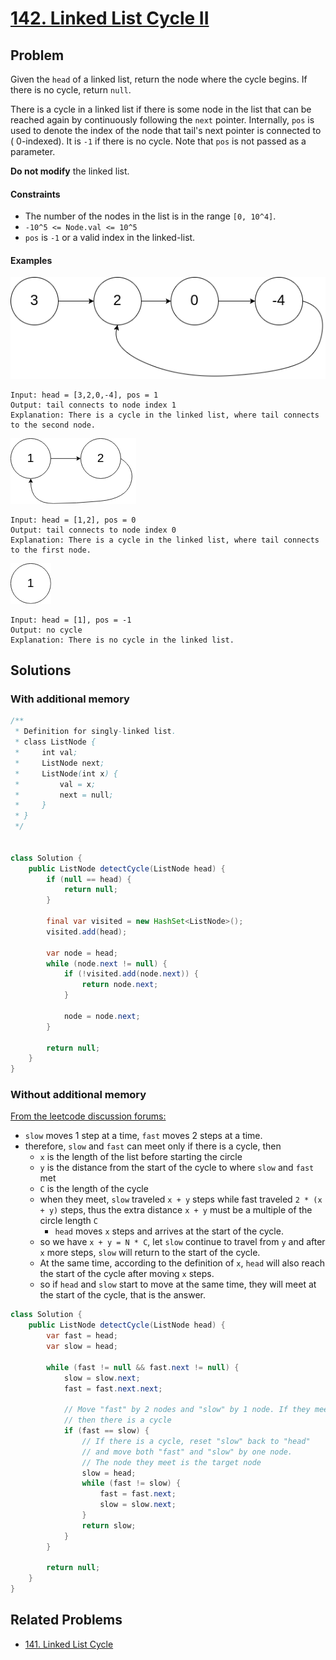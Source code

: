 # [142. Linked List Cycle II](https://leetcode.com/problems/linked-list-cycle-ii/)

## Problem

Given the `head` of a linked list, return the node where the cycle begins. If
there is no cycle, return `null`.

There is a cycle in a linked list if there is some node in the list that can be
reached again by continuously following the `next` pointer. Internally, `pos` is
used to denote the index of the node that tail's next pointer is connected to (
0-indexed). It is `-1` if there is no cycle. Note that `pos` is not passed as a
parameter.

**Do not modify** the linked list.

#### Constraints

* The number of the nodes in the list is in the range `[0, 10^4]`.
* `-10^5 <= Node.val <= 10^5`
* `pos` is `-1` or a valid index in the linked-list.

#### Examples

![image](resources/142/circularlinkedlist.png)

```text
Input: head = [3,2,0,-4], pos = 1
Output: tail connects to node index 1
Explanation: There is a cycle in the linked list, where tail connects to the second node.
```

![image](resources/142/circularlinkedlist_test2.png)

```text
Input: head = [1,2], pos = 0
Output: tail connects to node index 0
Explanation: There is a cycle in the linked list, where tail connects to the first node.
```

![image](resources/142/circularlinkedlist_test3.png)

```text
Input: head = [1], pos = -1
Output: no cycle
Explanation: There is no cycle in the linked list.
```

## Solutions

### With additional memory

```java
/**
 * Definition for singly-linked list.
 * class ListNode {
 *     int val;
 *     ListNode next;
 *     ListNode(int x) {
 *         val = x;
 *         next = null;
 *     }
 * }
 */


class Solution {
    public ListNode detectCycle(ListNode head) {
        if (null == head) {
            return null;
        }

        final var visited = new HashSet<ListNode>();
        visited.add(head);

        var node = head;
        while (node.next != null) {
            if (!visited.add(node.next)) {
                return node.next;
            }

            node = node.next;
        }

        return null;
    }
}
```

### Without additional memory

[From the leetcode discussion forums:](https://leetcode.com/problems/linked-list-cycle-ii/discuss/1701128/C%2B%2BJavaPython-Slow-and-Fast-oror-Image-Explanation-oror-Beginner-Friendly)

* `slow` moves 1 step at a time, `fast` moves 2 steps at a time.
* therefore, `slow` and `fast` can meet only if there is a cycle, then
    * `x` is the length of the list before starting the circle
    * `y` is the distance from the start of the cycle to where `slow` and `fast`
      met
    * `C` is the length of the cycle
    * when they meet, `slow` traveled `x + y` steps while fast
      traveled `2 * (x + y)` steps, thus the extra distance `x + y` must be a
      multiple of the circle length `C`
        * `head` moves `x` steps and arrives at the start of the cycle.
    * so we have `x + y = N * C`, let `slow` continue to travel from `y` and
      after `x` more steps, `slow` will return to the start of the cycle.
    * At the same time, according to the definition of `x`, `head` will also
      reach the start of the cycle after moving `x` steps.
    * so if `head` and `slow` start to move at the same time, they will meet at
      the start of the cycle, that is the answer.

```java
class Solution {
    public ListNode detectCycle(ListNode head) {
        var fast = head;
        var slow = head;

        while (fast != null && fast.next != null) {
            slow = slow.next;
            fast = fast.next.next;

            // Move "fast" by 2 nodes and "slow" by 1 node. If they meet, 
            // then there is a cycle
            if (fast == slow) {
                // If there is a cycle, reset "slow" back to "head"
                // and move both "fast" and "slow" by one node.
                // The node they meet is the target node
                slow = head;
                while (fast != slow) {
                    fast = fast.next;
                    slow = slow.next;
                }
                return slow;
            }
        }

        return null;
    }
}
```

## Related Problems

* [141. Linked List Cycle](/100%20-%20199/141%20-%20Linked%20List%20Cycle.md)